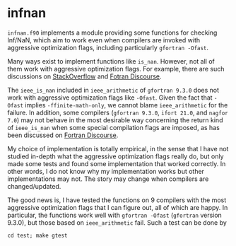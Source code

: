 # infnan

`infnan.f90` implements a module providing some functions for checking Inf/NaN, which aim to work
even when compilers are invoked with aggressive optimization flags, including particularly `gfortran -Ofast`.

Many ways exist to implement functions like `is_nan`. However, not all of them work with
aggressive optimization flags. For example, there are such discussions on
[StackOverflow](https://stackoverflow.com/questions/15944614) and [Fotran Discourse](https://fortran-lang.discourse.group/t/checking-inf-nan-when-compilers-are-invoked-with-aggressive-optimization-flags/1851).

The `ieee_is_nan` included in `ieee_arithmetic` of `gfortran 9.3.0` does not work with aggressive
optimization flags like `-Ofast`.
Given the fact that `-Ofast` implies `-ffinite-math-only`, we cannot blame `ieee_arithmetic` for
the failure. In addition, some compilers
(`gfortran 9.3.0`, `ifort 21.0`, and `nagfor 7.0`) may not behave in the most desirable way concerning 
the return kind of `ieee_is_nan` when some special compilation flags are imposed, as has been discussed
on [Fortran Discourse](https://fortran-lang.discourse.group/t/is-this-expected-fortran-standard-is-not-respected-by-gfortran-fdefault-integer-8-ifort-i8-or-nagfor-i8).

My choice of implementation is totally empirical, in the sense that I have not studied in-depth what the aggressive optimization flags really do, but only made some tests and found some implementation that worked correctly. In other words, I do not know why my implementation works but other implementations may not. The story may change when compilers are changed/updated.

The good news is, I have tested the functions on 9 compilers with the most aggressive optimization flags that I can figure out, all of which are happy. In particular, the functions work well with `gfortran -Ofast` (`gfortran` version 9.3.0), but those based on `ieee_arithmetic` fail. Such a test can be done by
```
cd test; make gtest
```
